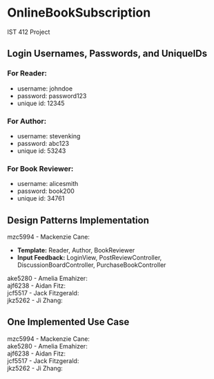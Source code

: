 # OnlineBookSubscription
IST 412 Project<br>

## Login Usernames, Passwords, and UniqueIDs
### For Reader: 
- username: johndoe
- password: password123
- unique id: 12345

### For Author:
- username: stevenking
- password: abc123
- unique id: 53243

### For Book Reviewer: 
- username: alicesmith
- password: book200
- unique id: 34761

## Design Patterns Implementation
mzc5994 - Mackenzie Cane: <br> 

- **Template:** Reader, Author, BookReviewer
- **Input Feedback:** LoginView, PostReviewController, DiscussionBoardController, PurchaseBookController

ake5280 - Amelia Emahizer: <br> 
ajf6238 - Aidan Fitz: <br> 
jcf5517 - Jack Fitzgerald: <br> 
jkz5262 - Ji Zhang: <br> 

## One Implemented Use Case 
mzc5994 - Mackenzie Cane: <br> 
ake5280 - Amelia Emahizer: <br> 
ajf6238 - Aidan Fitz: <br> 
jcf5517 - Jack Fitzgerald: <br> 
jkz5262 - Ji Zhang: <br> 
